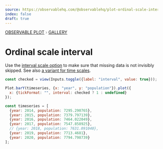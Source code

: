 ```yaml
---
source: https://observablehq.com/@observablehq/plot-ordinal-scale-interval
index: false
draft: true
---
```


<div style="color: grey; font: 13px/25.5px var(--sans-serif); text-transform: uppercase;"><h1 style="display: none;">Plot: Ordinal scale interval</h1><a href="/plot">Observable Plot</a> › <a href="/@observablehq/plot-gallery">Gallery</a></div>

# Ordinal scale interval

Use the [interval scale option](https://observablehq.com/plot/features/scales#interval) to make sure that missing data is not invisibly skipped. See also [a variant for time scales](https://observablehq.com/@observablehq/plot-ordinal-bar-chart).

```js
const checked = view(Inputs.toggle({label: "interval", value: true}));
```

```js echo
Plot.barY(timeseries, {x: "year", y: "population"}).plot({
  x: {tickFormat: "", interval: checked ? 1 : undefined}
});
```

```js echo
const timeseries = [
  {year: 2014, population: 7295.290765},
  {year: 2015, population: 7379.797139},
  {year: 2016, population: 7464.022049},
  {year: 2017, population: 7547.858925},
  // {year: 2018, population: 7631.091040},
  {year: 2019, population: 7713.4681},
  {year: 2020, population: 7794.798739}
];
```
